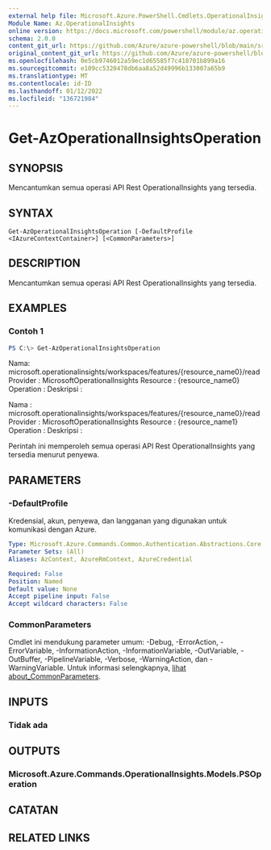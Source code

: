 ```yaml
---
external help file: Microsoft.Azure.PowerShell.Cmdlets.OperationalInsights.dll-Help.xml
Module Name: Az.OperationalInsights
online version: https://docs.microsoft.com/powershell/module/az.operationalinsights/get-azoperationalinsightsoperation
schema: 2.0.0
content_git_url: https://github.com/Azure/azure-powershell/blob/main/src/OperationalInsights/OperationalInsights/help/Get-AzOperationalInsightsOperation.md
original_content_git_url: https://github.com/Azure/azure-powershell/blob/main/src/OperationalInsights/OperationalInsights/help/Get-AzOperationalInsightsOperation.md
ms.openlocfilehash: 0e5cb9746012a59ec1d65585f7c418701b899a16
ms.sourcegitcommit: e109cc5320478db6aa8a52d49996b133007a65b9
ms.translationtype: MT
ms.contentlocale: id-ID
ms.lasthandoff: 01/12/2022
ms.locfileid: "136721984"
---
```

# Get-AzOperationalInsightsOperation

## SYNOPSIS
Mencantumkan semua operasi API Rest OperationalInsights yang tersedia.

## SYNTAX

```
Get-AzOperationalInsightsOperation [-DefaultProfile <IAzureContextContainer>] [<CommonParameters>]
```

## DESCRIPTION
Mencantumkan semua operasi API Rest OperationalInsights yang tersedia.

## EXAMPLES

### Contoh 1
```powershell
PS C:\> Get-AzOperationalInsightsOperation
```

Nama: microsoft.operationalinsights/workspaces/features/{resource_name0}/read Provider : MicrosoftOperationalInsights Resource : {resource_name0} Operation : Deskripsi : 

Nama : microsoft.operationalinsights/workspaces/features/{resource_name0}/read Provider : MicrosoftOperationalInsights Resource : {resource_name1} Operation : Deskripsi : 

Perintah ini memperoleh semua operasi API Rest OperationalInsights yang tersedia menurut penyewa.

## PARAMETERS

### -DefaultProfile
Kredensial, akun, penyewa, dan langganan yang digunakan untuk komunikasi dengan Azure.

```yaml
Type: Microsoft.Azure.Commands.Common.Authentication.Abstractions.Core.IAzureContextContainer
Parameter Sets: (All)
Aliases: AzContext, AzureRmContext, AzureCredential

Required: False
Position: Named
Default value: None
Accept pipeline input: False
Accept wildcard characters: False
```

### CommonParameters
Cmdlet ini mendukung parameter umum: -Debug, -ErrorAction, -ErrorVariable, -InformationAction, -InformationVariable, -OutVariable, -OutBuffer, -PipelineVariable, -Verbose, -WarningAction, dan -WarningVariable. Untuk informasi selengkapnya, [lihat about_CommonParameters](http://go.microsoft.com/fwlink/?LinkID=113216).

## INPUTS

### Tidak ada

## OUTPUTS

### Microsoft.Azure.Commands.OperationalInsights.Models.PSOperation

## CATATAN

## RELATED LINKS
